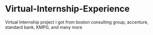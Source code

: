 # Virtual-Internship-Experience
Virtual Internship project i got from boston consulting group, accenture, standard bank, KMPG, and many more
